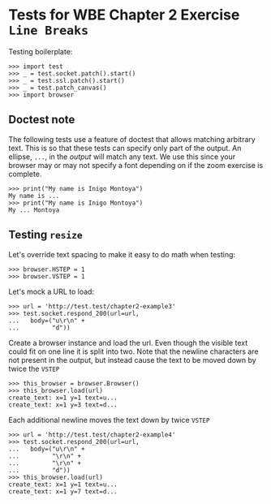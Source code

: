 Tests for WBE Chapter 2 Exercise `Line Breaks`
==============================================

Testing boilerplate:

    >>> import test
    >>> _ = test.socket.patch().start()
    >>> _ = test.ssl.patch().start()
    >>> _ = test.patch_canvas()
    >>> import browser

Doctest note
------------

The following tests use a feature of doctest that allows matching
  arbitrary text.
This is so that these tests can specify only part of the output.
An ellipse, `...`,  in the _output_ will match any text.
We use this since your browser may or may not specify a font depending on if
  the zoom exercise is complete.

    >>> print("My name is Inigo Montoya")
    My name is ...
    >>> print("My name is Inigo Montoya")
    My ... Montoya


Testing `resize`
------------------

Let's override text spacing to make it easy to do math
when testing:

    >>> browser.HSTEP = 1
    >>> browser.VSTEP = 1

Let's mock a URL to load:

    >>> url = 'http://test.test/chapter2-example3'
    >>> test.socket.respond_200(url=url,
    ...   body=("u\r\n" +
    ...         "d"))

Create a browser instance and load the url.
Even though the visible text could fit on one line it is split into two.
Note that the newline characters are not present in the output,
  but instead cause the text to be moved down by twice the `VSTEP`

    >>> this_browser = browser.Browser()
    >>> this_browser.load(url)
    create_text: x=1 y=1 text=u...
    create_text: x=1 y=3 text=d...

Each additional newline moves the text down by twice `VSTEP`

    >>> url = 'http://test.test/chapter2-example4'
    >>> test.socket.respond_200(url=url,
    ...   body=("u\r\n" +
    ...         "\r\n" +
    ...         "\r\n" +
    ...         "d"))
    >>> this_browser.load(url)
    create_text: x=1 y=1 text=u...
    create_text: x=1 y=7 text=d...
